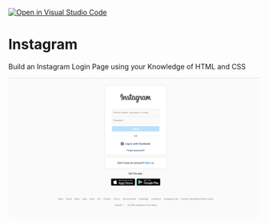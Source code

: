 [![Open in Visual Studio Code](https://classroom.github.com/assets/open-in-vscode-c66648af7eb3fe8bc4f294546bfd86ef473780cde1dea487d3c4ff354943c9ae.svg)](https://classroom.github.com/online_ide?assignment_repo_id=8503575&assignment_repo_type=AssignmentRepo)
# Instagram

Build an Instagram Login Page using your Knowledge of HTML and CSS

![Instagram Login Page](instagram.png)
